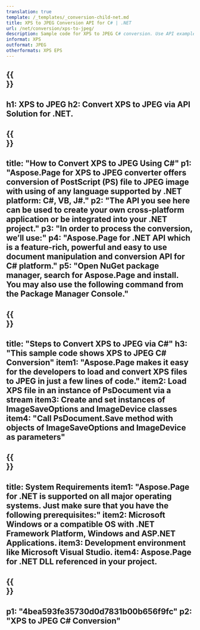 ```yaml
---
translation: true
template: /_templates/_conversion-child-net.md
title: XPS to JPEG Conversion API for C# | .NET
url: /net/conversion/xps-to-jpeg/ 
description: Sample code for XPS to JPEG C# conversion. Use API example code for batch XPS files to JPEG conversion within VB.NET, Asp.NET or any .NET based application.
informat: XPS
outformat: JPEG
otherformats: XPS EPS
---
```


{{<section banner>}}
---
h1: XPS to JPEG
h2: Convert XPS to JPEG via API Solution for .NET.
---

{{<section overview>}}
---
title: "How to Convert XPS to JPEG Using C#"
p1: "Aspose.Page for XPS to JPEG converter offers conversion of PostScript (PS) file to JPEG image with using of any language supported by .NET platform: C#, VB, J#."
p2: "The API you see here can be used to create your own cross-platform application or be integrated into your .NET project."
p3: "In order to process the conversion, we’ll use:"
p4: "Aspose.Page for .NET API which is a feature-rich, powerful and easy to use document manipulation and conversion API for C# platform."
p5: "Open NuGet package manager, search for Aspose.Page and install. You may also use the following command from the Package Manager Console."
---

{{<section feature1>}}
---
title: "Steps to Convert XPS to JPEG via C#"
h3: "This sample code shows XPS to JPEG C# Conversion"
item1: "Aspose.Page makes it easy for the developers to load and convert XPS files to JPEG in just a few lines of code."
item2: Load XPS file in an instance of PsDocument via a stream
item3: Create and set instances of ImageSaveOptions and ImageDevice classes
item4: "Call PsDocument.Save method with objects of ImageSaveOptions and ImageDevice as parameters"
---

{{<section feature2>}}
---
title: System Requirements
item1: "Aspose.Page for .NET is supported on all major operating systems. Just make sure that you have the following prerequisites:"
item2: Microsoft Windows or a compatible OS with .NET Framework Platform, Windows and ASP.NET Applications.
item3: Development environment like Microsoft Visual Studio.
item4: Aspose.Page for .NET DLL referenced in your project.
---

{{<section gist>}}
---
p1: "4bea593fe35730d0d7831b00b656f9fc"
p2: "XPS to JPEG C# Conversion"
---
